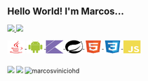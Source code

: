 ## Hello World! I'm Marcos...
 <div>
  <a href="https://github.com/marcosviniciohd">
  <img height="180em" src="https://github-readme-stats.vercel.app/api?username=marcosviniciohd&show_icons=true&theme=merko&include_all_commits=true&count_private=true"/>
  <img height="180em" src="https://github-readme-stats.vercel.app/api/top-langs/?username=marcosviniciohd&layout=compact&langs_count=7&theme=merko"/>
</div>
<div style="display: inline_block"><br>
 <img align="center" alt="Marcos-Java" height="30" width="40" src="https://raw.githubusercontent.com/devicons/devicon/master/icons/java/java-plain.svg">
 <img align="center" alt="Marcos-Java" height="30" width="40" src="https://raw.githubusercontent.com/devicons/devicon/master/icons/android/android-plain.svg">
 <img align="center" alt="Marcos-Java" height="30" width="40" src="https://raw.githubusercontent.com/devicons/devicon/master/icons/kotlin/kotlin-plain.svg">
 <img align="center" alt="Marcos-Java" height="30" width="40" src="https://raw.githubusercontent.com/devicons/devicon/master/icons/spring/spring-plain.svg">
  <!--<img align="center" alt="Marcos-React" height="30" width="40" src="https://raw.githubusercontent.com/devicons/devicon/master/icons/react/react-original.svg">-->
  <img align="center" alt="Marcos-HTML" height="30" width="40" src="https://raw.githubusercontent.com/devicons/devicon/master/icons/html5/html5-original.svg">
  <img align="center" alt="Marcos-CSS" height="30" width="40" src="https://raw.githubusercontent.com/devicons/devicon/master/icons/css3/css3-original.svg">
  <img align="center" alt="Marcos-Js" height="30" width="40" src="https://raw.githubusercontent.com/devicons/devicon/master/icons/javascript/javascript-plain.svg">
 
 
  <!--<img align="center" alt="Marcos-Python" height="30" width="40" src="https://raw.githubusercontent.com/devicons/devicon/master/icons/python/python-original.svg">-->
</div>
  
  ##
 
<div> 
   <a href = "mailto:contato@marcosviniciohd@hotmail.com"><img src="https://img.shields.io/badge/-Gmail-%23333?style=for-the-badge&logo=gmail&logoColor=white" target="_blank"></a>
   <a href="https://www.linkedin.com/in/marcos-vin%C3%ADcio-5b82526a/" target="_blank"><img src="https://img.shields.io/badge/-LinkedIn-%230077B5?style=for-the-badge&logo=linkedin&logoColor=white" target="_blank"></a> 
  <img src="https://komarev.com/ghpvc/?username=marcosviniciohd&color=green" alt="marcosviniciohd" /> 
 </div>
  
<!--<div>
   ![Snake animation](https://github.com/marcosviniciohd/marcosviniciohd/blob/output/github-contribution-grid-snake.svg)
</div>-->
